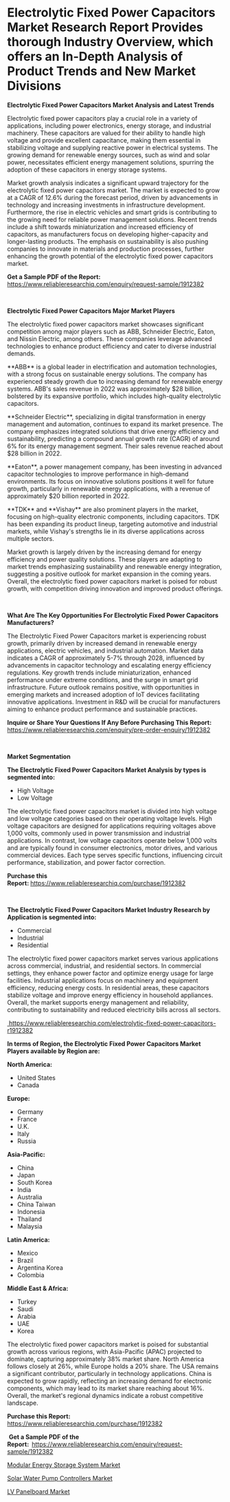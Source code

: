 <p><h1>Electrolytic Fixed Power Capacitors Market Research Report Provides thorough Industry Overview, which offers an In-Depth Analysis of Product Trends and New Market Divisions</h1></p><p><strong>Electrolytic Fixed Power Capacitors Market Analysis and Latest Trends</strong></p>
<p><p>Electrolytic fixed power capacitors play a crucial role in a variety of applications, including power electronics, energy storage, and industrial machinery. These capacitors are valued for their ability to handle high voltage and provide excellent capacitance, making them essential in stabilizing voltage and supplying reactive power in electrical systems. The growing demand for renewable energy sources, such as wind and solar power, necessitates efficient energy management solutions, spurring the adoption of these capacitors in energy storage systems.</p><p>Market growth analysis indicates a significant upward trajectory for the electrolytic fixed power capacitors market. The market is expected to grow at a CAGR of 12.6% during the forecast period, driven by advancements in technology and increasing investments in infrastructure development. Furthermore, the rise in electric vehicles and smart grids is contributing to the growing need for reliable power management solutions. Recent trends include a shift towards miniaturization and increased efficiency of capacitors, as manufacturers focus on developing higher-capacity and longer-lasting products. The emphasis on sustainability is also pushing companies to innovate in materials and production processes, further enhancing the growth potential of the electrolytic fixed power capacitors market.</p></p>
<p><strong>Get a Sample PDF of the Report:&nbsp;</strong> <a href="https://www.reliableresearchiq.com/enquiry/request-sample/1912382?utm_campaign=1129&utm_medium=2&utm_source=Github&utm_content=ia&utm_term=14022025&utm_id=electrolytic-fixed-power-capacitors">https://www.reliableresearchiq.com/enquiry/request-sample/1912382</a></p>
<p>&nbsp;</p>
<p><strong>Electrolytic Fixed Power Capacitors Major Market Players</strong></p>
<p><p>The electrolytic fixed power capacitors market showcases significant competition among major players such as ABB, Schneider Electric, Eaton, and Nissin Electric, among others. These companies leverage advanced technologies to enhance product efficiency and cater to diverse industrial demands.</p><p>**ABB** is a global leader in electrification and automation technologies, with a strong focus on sustainable energy solutions. The company has experienced steady growth due to increasing demand for renewable energy systems. ABB's sales revenue in 2022 was approximately $28 billion, bolstered by its expansive portfolio, which includes high-quality electrolytic capacitors.</p><p>**Schneider Electric**, specializing in digital transformation in energy management and automation, continues to expand its market presence. The company emphasizes integrated solutions that drive energy efficiency and sustainability, predicting a compound annual growth rate (CAGR) of around 6% for its energy management segment. Their sales revenue reached about $28 billion in 2022.</p><p>**Eaton**, a power management company, has been investing in advanced capacitor technologies to improve performance in high-demand environments. Its focus on innovative solutions positions it well for future growth, particularly in renewable energy applications, with a revenue of approximately $20 billion reported in 2022.</p><p>**TDK** and **Vishay** are also prominent players in the market, focusing on high-quality electronic components, including capacitors. TDK has been expanding its product lineup, targeting automotive and industrial markets, while Vishay's strengths lie in its diverse applications across multiple sectors.</p><p>Market growth is largely driven by the increasing demand for energy efficiency and power quality solutions. These players are adapting to market trends emphasizing sustainability and renewable energy integration, suggesting a positive outlook for market expansion in the coming years. Overall, the electrolytic fixed power capacitors market is poised for robust growth, with competition driving innovation and improved product offerings.</p></p>
<p>&nbsp;</p>
<p><strong>What Are The Key Opportunities For Electrolytic Fixed Power Capacitors Manufacturers?</strong></p>
<p><p>The Electrolytic Fixed Power Capacitors market is experiencing robust growth, primarily driven by increased demand in renewable energy applications, electric vehicles, and industrial automation. Market data indicates a CAGR of approximately 5-7% through 2028, influenced by advancements in capacitor technology and escalating energy efficiency regulations. Key growth trends include miniaturization, enhanced performance under extreme conditions, and the surge in smart grid infrastructure. Future outlook remains positive, with opportunities in emerging markets and increased adoption of IoT devices facilitating innovative applications. Investment in R&D will be crucial for manufacturers aiming to enhance product performance and sustainable practices.</p></p>
<p><strong>Inquire or Share Your Questions If Any Before Purchasing This Report:</strong> <a href="https://www.reliableresearchiq.com/enquiry/pre-order-enquiry/1912382?utm_campaign=1129&utm_medium=2&utm_source=Github&utm_content=ia&utm_term=14022025&utm_id=electrolytic-fixed-power-capacitors">https://www.reliableresearchiq.com/enquiry/pre-order-enquiry/1912382</a></p>
<p>&nbsp;</p>
<p><strong>Market Segmentation</strong></p>
<p><strong>The Electrolytic Fixed Power Capacitors Market Analysis by types is segmented into:</strong></p>
<p><ul><li>High Voltage</li><li>Low Voltage</li></ul></p>
<p><p>The electrolytic fixed power capacitors market is divided into high voltage and low voltage categories based on their operating voltage levels. High voltage capacitors are designed for applications requiring voltages above 1,000 volts, commonly used in power transmission and industrial applications. In contrast, low voltage capacitors operate below 1,000 volts and are typically found in consumer electronics, motor drives, and various commercial devices. Each type serves specific functions, influencing circuit performance, stabilization, and power factor correction.</p></p>
<p><strong>Purchase this Report:&nbsp;</strong><a href="https://www.reliableresearchiq.com/purchase/1912382?utm_campaign=1129&utm_medium=2&utm_source=Github&utm_content=ia&utm_term=14022025&utm_id=electrolytic-fixed-power-capacitors">https://www.reliableresearchiq.com/purchase/1912382</a></p>
<p>&nbsp;</p>
<p><strong>The Electrolytic Fixed Power Capacitors Market Industry Research by Application is segmented into:</strong></p>
<p><ul><li>Commercial</li><li>Industrial</li><li>Residential</li></ul></p>
<p><p>The electrolytic fixed power capacitors market serves various applications across commercial, industrial, and residential sectors. In commercial settings, they enhance power factor and optimize energy usage for large facilities. Industrial applications focus on machinery and equipment efficiency, reducing energy costs. In residential areas, these capacitors stabilize voltage and improve energy efficiency in household appliances. Overall, the market supports energy management and reliability, contributing to sustainability and reduced electricity bills across all sectors.</p></p>
<p><a href="https://www.reliableresearchiq.com/electrolytic-fixed-power-capacitors-r1912382?utm_campaign=1129&utm_medium=2&utm_source=Github&utm_content=ia&utm_term=14022025&utm_id=electrolytic-fixed-power-capacitors">&nbsp;https://www.reliableresearchiq.com/electrolytic-fixed-power-capacitors-r1912382</a></p>
<p><strong>In terms of Region, the Electrolytic Fixed Power Capacitors Market Players available by Region are:</strong></p>
<p>
    <p> <strong> North America: </strong>
        <ul>
            <li>United States</li>
            <li>Canada</li>
        </ul>
        </p> 
    <p> <strong> Europe: </strong>
        <ul>
            <li>Germany</li>
            <li>France</li>
            <li>U.K.</li>
            <li>Italy</li>
            <li>Russia</li>
        </ul>
        </p> 
    <p> <strong> Asia-Pacific: </strong>
        <ul>
            <li>China</li>
            <li>Japan</li>
            <li>South Korea</li>
            <li>India</li>
            <li>Australia</li>
            <li>China Taiwan</li>
            <li>Indonesia</li>
            <li>Thailand</li>
            <li>Malaysia</li>
        </ul>
        </p> 
    <p> <strong> Latin America: </strong>
        <ul>
            <li>Mexico</li>
            <li>Brazil</li>
            <li>Argentina Korea</li>
            <li>Colombia</li>
        </ul>
        </p> 
    <p> <strong> Middle East & Africa: </strong>
        <ul>
            <li>Turkey</li>
            <li>Saudi</li>
            <li>Arabia</li>
            <li>UAE</li>
            <li>Korea</li>
        </ul>
    </p>
    </p>
<p><p>The electrolytic fixed power capacitors market is poised for substantial growth across various regions, with Asia-Pacific (APAC) projected to dominate, capturing approximately 38% market share. North America follows closely at 26%, while Europe holds a 20% share. The USA remains a significant contributor, particularly in technology applications. China is expected to grow rapidly, reflecting an increasing demand for electronic components, which may lead to its market share reaching about 16%. Overall, the market's regional dynamics indicate a robust competitive landscape.</p></p>
<p><strong>Purchase this Report: </strong><a href="https://www.reliableresearchiq.com/purchase/1912382?utm_campaign=1129&utm_medium=2&utm_source=Github&utm_content=ia&utm_term=14022025&utm_id=electrolytic-fixed-power-capacitors">https://www.reliableresearchiq.com/purchase/1912382</a></p>
<p>&nbsp;<strong>Get a Sample PDF of the Report:&nbsp;&nbsp;</strong><a href="https://www.reliableresearchiq.com/enquiry/request-sample/1912382?utm_campaign=1129&utm_medium=2&utm_source=Github&utm_content=ia&utm_term=14022025&utm_id=electrolytic-fixed-power-capacitors">https://www.reliableresearchiq.com/enquiry/request-sample/1912382</a></p>
<p><strong></strong></p>
<p><p><a href="https://github.com/sveenszuchbz/Market-Research-Report-List-1/blob/main/modular-energy-storage-system-market.md?utm_campaign=1129&utm_medium=2&utm_source=Github&utm_content=ia&utm_term=14022025&utm_id=electrolytic-fixed-power-capacitors">Modular Energy Storage System Market</a></p><p><a href="https://github.com/shamstirroc7/Market-Research-Report-List-1/blob/main/solar-water-pump-controllers-market.md?utm_campaign=1129&utm_medium=2&utm_source=Github&utm_content=ia&utm_term=14022025&utm_id=electrolytic-fixed-power-capacitors">Solar Water Pump Controllers Market</a></p><p><a href="https://github.com/usraceby/Market-Research-Report-List-1/blob/main/lv-panelboard-market.md?utm_campaign=1129&utm_medium=2&utm_source=Github&utm_content=ia&utm_term=14022025&utm_id=electrolytic-fixed-power-capacitors">LV Panelboard Market</a></p></p>